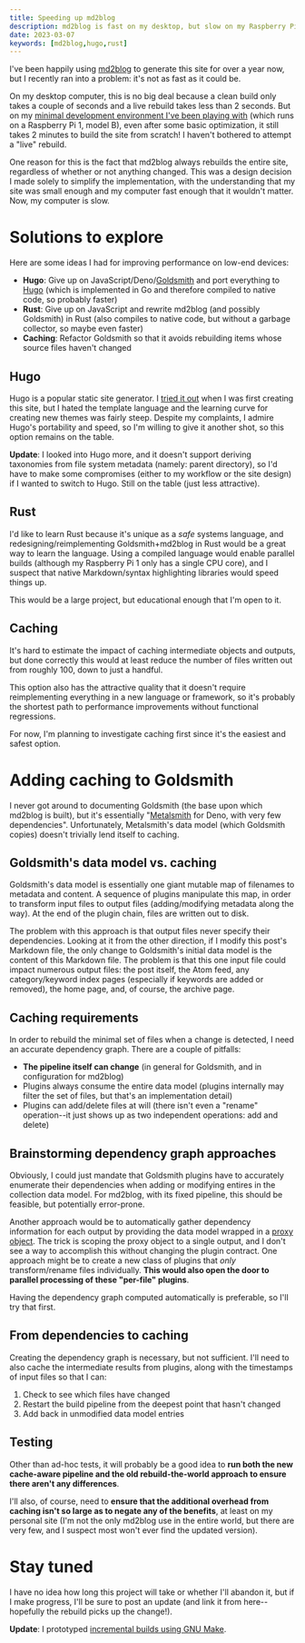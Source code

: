 ```yaml
---
title: Speeding up md2blog
description: md2blog is fast on my desktop, but slow on my Raspberry Pi. Here are my plans to improve rebuild performance.
date: 2023-03-07
keywords: [md2blog,hugo,rust]
---
```

I've been happily using [md2blog](md2blog-deno.md) to generate this site for over a year now, but I recently ran into a problem: it's not as fast as it could be.

On my desktop computer, this is no big deal because a clean build only takes a couple of seconds and a live rebuild takes less than 2 seconds. But on my [minimal development environment I've been playing with](../programming-languages/minimal-dev-env-3.md) (which runs on a Raspberry Pi 1, model B), even after some basic optimization, it still takes 2 minutes to build the site from scratch! I haven't bothered to attempt a "live" rebuild.

One reason for this is the fact that md2blog always rebuilds the entire site, regardless of whether or not anything changed. This was a design decision I made solely to simplify the implementation, with the understanding that my site was small enough and my computer fast enough that it wouldn't matter. Now, my computer is slow.

# Solutions to explore
Here are some ideas I had for improving performance on low-end devices:

* **Hugo**: Give up on JavaScript/Deno/[Goldsmith](https://github.com/jaredkrinke/goldsmith) and port everything to [Hugo](https://gohugo.io/) (which is implemented in Go and therefore compiled to native code, so probably faster)
* **Rust**: Give up on JavaScript and rewrite md2blog (and possibly Goldsmith) in Rust (also compiles to native code, but without a garbage collector, so maybe even faster)
* **Caching**: Refactor Goldsmith so that it avoids rebuilding items whose source files haven't changed

## Hugo
Hugo is a popular static site generator. I [tried it out](hugo.md) when I was first creating this site, but I hated the template language and the learning curve for creating new themes was fairly steep. Despite my complaints, I admire Hugo's portability and speed, so I'm willing to give it another shot, so this option remains on the table.

**Update**: I looked into Hugo more, and it doesn't support deriving taxonomies from file system metadata (namely: parent directory), so I'd have to make some compromises (either to my workflow or the site design) if I wanted to switch to Hugo. Still on the table (just less attractive).

## Rust
I'd like to learn Rust because it's unique as a *safe* systems language, and redesigning/reimplementing Goldsmith+md2blog in Rust would be a great way to learn the language. Using a compiled language would enable parallel builds (although my Raspberry Pi 1 only has a single CPU core), and I suspect that native Markdown/syntax highlighting libraries would speed things up.

This would be a large project, but educational enough that I'm open to it.

## Caching
It's hard to estimate the impact of caching intermediate objects and outputs, but done correctly this would at least reduce the number of files written out from roughly 100, down to just a handful.

This option also has the attractive quality that it doesn't require reimplementing everything in a new language or framework, so it's probably the shortest path to performance improvements without functional regressions.

For now, I'm planning to investigate caching first since it's the easiest and safest option.

# Adding caching to Goldsmith
I never got around to documenting Goldsmith (the base upon which md2blog is built), but it's essentially "[Metalsmith](metalsmith.md) for Deno, with very few dependencies". Unfortunately, Metalsmith's data model (which Goldsmith copies) doesn't trivially lend itself to caching.

## Goldsmith's data model vs. caching
Goldsmith's data model is essentially one giant mutable map of filenames to metadata and content. A sequence of plugins manipulate this map, in order to transform input files to output files (adding/modifying metadata along the way). At the end of the plugin chain, files are written out to disk.

The problem with this approach is that output files never specify their dependencies. Looking at it from the other direction, if I modify this post's Markdown file, the only change to Goldsmith's initial data model is the content of this Markdown file. The problem is that this one input file could impact numerous output files: the post itself, the Atom feed, any category/keyword index pages (especially if keywords are added or removed), the home page, and, of course, the archive page.

## Caching requirements
In order to rebuild the minimal set of files when a change is detected, I need an accurate dependency graph. There are a couple of pitfalls:

* **The pipeline itself can change** (in general for Goldsmith, and in configuration for md2blog)
* Plugins always consume the entire data model (plugins internally may filter the set of files, but that's an implementation detail)
* Plugins can add/delete files at will (there isn't even a "rename" operation--it just shows up as two independent operations: add and delete)

## Brainstorming dependency graph approaches
Obviously, I could just mandate that Goldsmith plugins have to accurately enumerate their dependencies when adding or modifying entires in the collection data model. For md2blog, with its fixed pipeline, this should be feasible, but potentially error-prone.

Another approach would be to automatically gather dependency information for each output by providing the data model wrapped in a [proxy object](https://developer.mozilla.org/en-US/docs/Web/JavaScript/Reference/Global_Objects/Proxy). The trick is scoping the proxy object to a single output, and I don't see a way to accomplish this without changing the plugin contract. One approach might be to create a new class of plugins that *only* transform/rename files individually. **This would also open the door to parallel processing of these "per-file" plugins**.

Having the dependency graph computed automatically is preferable, so I'll try that first.

## From dependencies to caching
Creating the dependency graph is necessary, but not sufficient. I'll need to also cache the intermediate results from plugins, along with the timestamps of input files so that I can:

1. Check to see which files have changed
1. Restart the build pipeline from the deepest point that hasn't changed
1. Add back in unmodified data model entries

## Testing
Other than ad-hoc tests, it will probably be a good idea to **run both the new cache-aware pipeline and the old rebuild-the-world approach to ensure there aren't any differences**.

I'll also, of course, need to **ensure that the additional overhead from caching isn't so large as to negate any of the benefits**, at least on my personal site (I'm not the only md2blog use in the entire world, but there are very few, and I suspect most won't ever find the updated version).

# Stay tuned
I have no idea how long this project will take or whether I'll abandon it, but if I make progress, I'll be sure to post an update (and link it from here--hopefully the rebuild picks up the change!).

**Update**: I prototyped [incremental builds using GNU Make](speeding-up-rebuilds-2.md).

